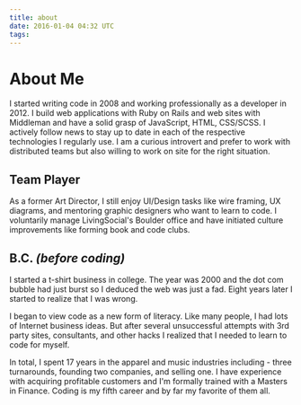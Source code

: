 ```yaml
---
title: about
date: 2016-01-04 04:32 UTC
tags:
---
```


# About Me

I started writing code in 2008 and working professionally as a developer in 2012. I build web applications with Ruby on Rails and web sites with Middleman and have a solid grasp of JavaScript, HTML, CSS/SCSS. I actively follow news to stay up to date in each of the respective technologies I regularly use. I am a curious introvert and prefer to work with distributed teams but also willing to work on site for the right situation.


## Team Player

As a former Art Director, I still enjoy UI/Design tasks like wire framing, UX diagrams, and mentoring graphic designers who want to learn to code. I voluntarily manage LivingSocial's Boulder office and have initiated culture improvements like forming book and code clubs.

## B.C. _(before coding)_

I started a t-shirt business in college. The year was 2000 and the dot com bubble had just burst so I deduced the web was just a fad. Eight years later I started to realize that I was wrong.

I began to view code as a new form of literacy. Like many people, I had lots of Internet business ideas. But after several unsuccessful attempts with 3rd party sites, consultants, and other hacks I realized that I needed to learn to code for myself.

In total, I spent 17 years in the apparel and music industries including - three turnarounds, founding two companies, and selling one. I have experience with acquiring profitable customers and I'm formally trained with a Masters in Finance. Coding is my fifth career and by far my favorite of them all.

